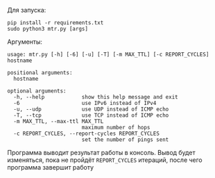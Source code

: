 Для запуска:
```
pip install -r requirements.txt
sudo python3 mtr.py [args]
```

Аргументы:
```
usage: mtr.py [-h] [-6] [-u] [-T] [-m MAX_TTL] [-c REPORT_CYCLES] hostname

positional arguments:
  hostname

optional arguments:
  -h, --help            show this help message and exit
  -6                    use IPv6 instead of IPv4
  -u, --udp             use UDP instead of ICMP echo
  -T, --tcp             use TCP instead of ICMP echo
  -m MAX_TTL, --max-ttl MAX_TTL
                        maximum number of hops
  -c REPORT_CYCLES, --report-cycles REPORT_CYCLES
                        set the number of pings sent
```
Программа выводит результат работы в консоль.
Вывод будет изменяться, пока не пройдёт `REPORT_CYCLES` итераций,
после чего программа завершит работу
